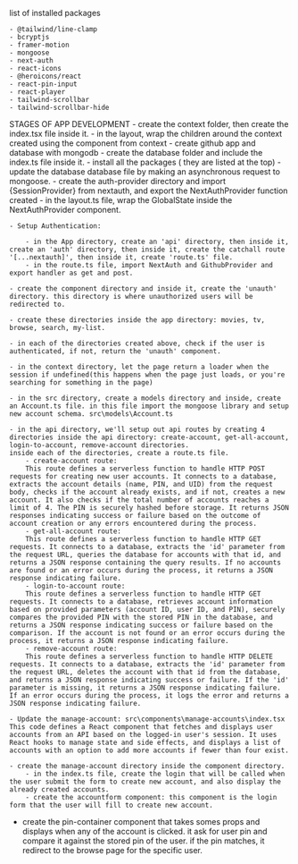 list of installed packages

    - @tailwind/line-clamp
    - bcryptjs
    - framer-motion
    - mongoose
    - next-auth
    - react-icons
    - @heroicons/react
    - react-pin-input
    - react-player
    - tailwind-scrollbar
    - tailwind-scrollbar-hide


STAGES OF APP DEVELOPMENT
    - create the context folder, then create the index.tsx file inside it.
    - in the layout, wrap the children around the context created using the <GlobalState> component from context
    - create github app and database with mongodb 
    - create the database folder and include the index.ts file inside it.
    - install all the packages ( they are listed at the top)
    - update the database database file by making an asynchronous request to mongoose.
    - create the auth-provider directory and import {SessionProvider} from nextauth, and export the NextAuthProvider function created
    - in the layout.ts file, wrap the GlobalState inside the NextAuthProvider component.

    - Setup Authentication:

        - in the App directory, create an 'api' directory, then inside it, create an 'auth' directory, then inside it, create the catchall route '[...nextauth]', then inside it, create 'route.ts' file.
        - in the route.ts file, import NextAuth and GithubProvider and export handler as get and post.

    - create the component directory and inside it, create the 'unauth' directory. this directory is where unauthorized users will be redirected to.

    - create these directories inside the app directory: movies, tv, browse, search, my-list.

    - in each of the directories created above, check if the user is authenticated, if not, return the 'unauth' component.

    - in the context directory, let the page return a loader when the session if undefined(this happens when the page just loads, or you're searching for something in the page)

    - in the src directory, create a models directory and inside, create an Account.ts file. in this file import the mongoose library and setup new account schema. src\models\Account.ts

    - in the api directory, we'll setup out api routes by creating 4 directories inside the api directory: create-account, get-all-account, login-to-account, remove-account directories.
    inside each of the directories, create a route.ts file.
        - create-account route:
        This route defines a serverless function to handle HTTP POST requests for creating new user accounts. It connects to a database, extracts the account details (name, PIN, and UID) from the request body, checks if the account already exists, and if not, creates a new account. It also checks if the total number of accounts reaches a limit of 4. The PIN is securely hashed before storage. It returns JSON responses indicating success or failure based on the outcome of account creation or any errors encountered during the process.
        - get-all-account route:
        This route defines a serverless function to handle HTTP GET requests. It connects to a database, extracts the 'id' parameter from the request URL, queries the database for accounts with that id, and returns a JSON response containing the query results. If no accounts are found or an error occurs during the process, it returns a JSON response indicating failure.
        - login-to-account route:
        This route defines a serverless function to handle HTTP GET requests. It connects to a database, retrieves account information based on provided parameters (account ID, user ID, and PIN), securely compares the provided PIN with the stored PIN in the database, and returns a JSON response indicating success or failure based on the comparison. If the account is not found or an error occurs during the process, it returns a JSON response indicating failure.
        - remove-account route:
        This route defines a serverless function to handle HTTP DELETE requests. It connects to a database, extracts the 'id' parameter from the request URL, deletes the account with that id from the database, and returns a JSON response indicating success or failure. If the 'id' parameter is missing, it returns a JSON response indicating failure. If an error occurs during the process, it logs the error and returns a JSON response indicating failure.
    
    - Update the manage-account: src\components\manage-accounts\index.tsx
    This code defines a React component that fetches and displays user accounts from an API based on the logged-in user's session. It uses React hooks to manage state and side effects, and displays a list of accounts with an option to add more accounts if fewer than four exist.

    - create the manage-account directory inside the component directory.
        - in the index.ts file, create the login that will be called when the user submit the form to create new account, and also display the already created accounts.
        - create the accountform component: this component is the login form that the user will fill to create new account.

- create the pin-container component that takes somes props and displays when any of the account is clicked. it ask for user pin and compare it against the stored pin of the user. if the pin matches, it redirect to the browse page for the specific user.
